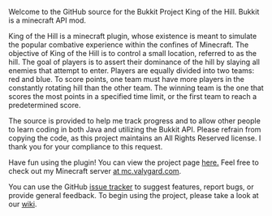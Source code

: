 Welcome to the GitHub source for the Bukkit Project King of the Hill. Bukkit is a minecraft API mod.

King of the Hill is a minecraft plugin, whose existence is meant to simulate the popular combative experience within the confines of Minecraft. 
The objective of King of the Hill is to control a small location, referred to as the hill. The goal of players is to assert their dominance of the 
hill by slaying all enemies that attempt to enter. Players are equally divided into two teams: red and blue. To score points, one team must have more 
players in the constantly rotating hill than the other team. The winning team is the one that scores the most points in a specified time limit, or 
the first team to reach a predetermined score.

The source is provided to help me track progress and to allow other people to learn coding in both Java and utilizing the Bukkit API. Please refrain
from copying the code, as this project maintains an All Rights Reserved license. I thank you for your compliance to this request.


Have fun using the plugin! You can view the project page  <a href="http://dev.bukkit.org/bukkit-plugins/king-of-the-hill/"> here.</a> Feel free to 
check out my Minecraft server <a href="http://valygard.com">at mc.valygard.com</a>.

You can use the GitHub <a href="https://github.com/AoHRuthless/King-of-the-Hill/issues">issue tracker</a> to suggest features, report bugs, or provide general feedback.
To begin using the project, please take a look at our <a href="http://dev.bukkit.org/bukkit-plugins/king-of-the-hill/pages/wiki/"> wiki</a>.
